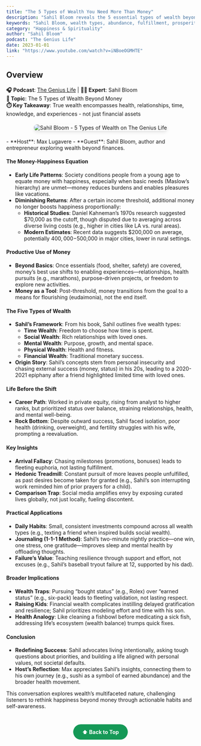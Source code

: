 ```yaml
---
title: "The 5 Types of Wealth You Need More Than Money"
description: "Sahil Bloom reveals the 5 essential types of wealth beyond money that create true abundance and fulfillment in life, exploring holistic approaches to prosperity."
keywords: "Sahil Bloom, wealth types, abundance, fulfillment, prosperity, life wealth, The Genius Life, holistic wealth"
category: "Happiness & Spirituality"
author: "Sahil Bloom"
podcast: "The Genius Life"
date: 2023-01-01
link: "https://www.youtube.com/watch?v=iNBoeOGMHTE"
---
```


## Overview

**🎧 Podcast**: [The Genius Life](https://www.youtube.com/@maxlugavere) | **👨‍💼 Expert**: Sahil Bloom  
**🎯 Topic**: The 5 Types of Wealth Beyond Money  
**⏱️ Key Takeaway**: True wealth encompasses health, relationships, time, knowledge, and experiences - not just financial assets

<div style="text-align: center; margin: 20px 0;">
  <img src="https://img.youtube.com/vi/iNBoeOGMHTE/maxresdefault.jpg" alt="Sahil Bloom - 5 Types of Wealth on The Genius Life" style="max-width: 100%; border-radius: 8px; box-shadow: 0 4px 8px rgba(0,0,0,0.1);">
</div>
- **Host**: Max Lugavere
- **Guest**: Sahil Bloom, author and entrepreneur exploring wealth beyond finances.

#### **The Money-Happiness Equation**
- **Early Life Patterns**: Society conditions people from a young age to equate money with happiness, especially when basic needs (Maslow’s hierarchy) are unmet—money reduces burdens and enables pleasures like vacations.
- **Diminishing Returns**: After a certain income threshold, additional money no longer boosts happiness proportionally:
  - **Historical Studies**: Daniel Kahneman’s 1970s research suggested $70,000 as the cutoff, though disputed due to averaging across diverse living costs (e.g., higher in cities like LA vs. rural areas).
  - **Modern Estimates**: Recent data suggests $200,000 on average, potentially $400,000-$500,000 in major cities, lower in rural settings.

#### **Productive Use of Money**
- **Beyond Basics**: Once essentials (food, shelter, safety) are covered, money’s best use shifts to enabling experiences—relationships, health pursuits (e.g., marathons), purpose-driven projects, or freedom to explore new activities.
- **Money as a Tool**: Post-threshold, money transitions from the goal to a means for flourishing (eudaimonia), not the end itself.

#### **The Five Types of Wealth**
- **Sahil’s Framework**: From his book, Sahil outlines five wealth types:
  - **Time Wealth**: Freedom to choose how time is spent.
  - **Social Wealth**: Rich relationships with loved ones.
  - **Mental Wealth**: Purpose, growth, and mental space.
  - **Physical Wealth**: Health and fitness.
  - **Financial Wealth**: Traditional monetary success.
- **Origin Story**: Sahil’s concepts stem from personal insecurity and chasing external success (money, status) in his 20s, leading to a 2020-2021 epiphany after a friend highlighted limited time with loved ones.

#### **Life Before the Shift**
- **Career Path**: Worked in private equity, rising from analyst to higher ranks, but prioritized status over balance, straining relationships, health, and mental well-being.
- **Rock Bottom**: Despite outward success, Sahil faced isolation, poor health (drinking, overweight), and fertility struggles with his wife, prompting a reevaluation.

#### **Key Insights**
- **Arrival Fallacy**: Chasing milestones (promotions, bonuses) leads to fleeting euphoria, not lasting fulfillment.
- **Hedonic Treadmill**: Constant pursuit of more leaves people unfulfilled, as past desires become taken for granted (e.g., Sahil’s son interrupting work reminded him of prior prayers for a child).
- **Comparison Trap**: Social media amplifies envy by exposing curated lives globally, not just locally, fueling discontent.

#### **Practical Applications**
- **Daily Habits**: Small, consistent investments compound across all wealth types (e.g., texting a friend when inspired builds social wealth).
- **Journaling (1-1-1 Method)**: Sahil’s two-minute nightly practice—one win, one stress, one gratitude—improves sleep and mental health by offloading thoughts.
- **Failure’s Value**: Teaching resilience through support and effort, not excuses (e.g., Sahil’s baseball tryout failure at 12, supported by his dad).

#### **Broader Implications**
- **Wealth Traps**: Pursuing “bought status” (e.g., Rolex) over “earned status” (e.g., six-pack) leads to fleeting validation, not lasting respect.
- **Raising Kids**: Financial wealth complicates instilling delayed gratification and resilience; Sahil prioritizes modeling effort and time with his son.
- **Health Analogy**: Like cleaning a fishbowl before medicating a sick fish, addressing life’s ecosystem (wealth balance) trumps quick fixes.

#### **Conclusion**
- **Redefining Success**: Sahil advocates living intentionally, asking tough questions about priorities, and building a life aligned with personal values, not societal defaults.
- **Host’s Reflection**: Max appreciates Sahil’s insights, connecting them to his own journey (e.g., sushi as a symbol of earned abundance) and the broader health movement.

This conversation explores wealth’s multifaceted nature, challenging listeners to rethink happiness beyond money through actionable habits and self-awareness.

<div style="text-align: center; margin: 40px 0;">
  <a href="#" style="background: #159957; color: white; padding: 12px 24px; border-radius: 25px; text-decoration: none; font-weight: bold; display: inline-block; transition: all 0.3s ease;" onmouseover="this.style.background='#1e7e34'; this.style.transform='translateY(-2px)'" onmouseout="this.style.background='#159957'; this.style.transform='translateY(0)'">
    ⬆️ Back to Top
  </a>
</div>